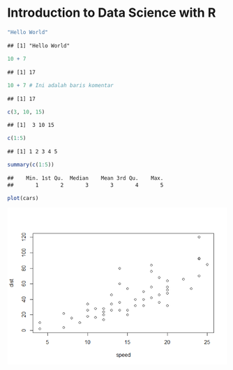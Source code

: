 Introduction to Data Science with R
================

``` r
"Hello World"
```

    ## [1] "Hello World"

``` r
10 + 7
```

    ## [1] 17

``` r
10 + 7 # Ini adalah baris komentar
```

    ## [1] 17

``` r
c(3, 10, 15)
```

    ## [1]  3 10 15

``` r
c(1:5)
```

    ## [1] 1 2 3 4 5

``` r
summary(c(1:5))
```

    ##    Min. 1st Qu.  Median    Mean 3rd Qu.    Max. 
    ##       1       2       3       3       4       5

``` r
plot(cars)
```

![](Introduction-to-Data-Science-with-R_files/figure-gfm/unnamed-chunk-7-1.png)<!-- -->
